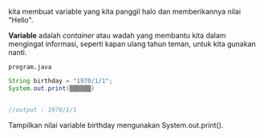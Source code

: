kita membuat variable yang kita panggil halo dan memberikannya nilai "Hello".

**Variable** adalah *container* atau wadah yang membantu kita dalam mengingat informasi, seperti kapan ulang tahun teman, untuk kita gunakan nanti.

`program.java`

```java
String birthday = "1970/1/1";
System.out.print(▒▒▒▒▒▒)


//output : 1970/1/1
```

Tampilkan nilai variable birthday mengunakan System.out.print().
